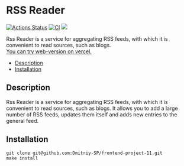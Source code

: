 # RSS Reader

[![Actions Status](https://github.com/Dmitriy-SP/frontend-project-11/workflows/hexlet-check/badge.svg)](https://github.com/Dmitriy-SP/frontend-project-11/actions)
[![CI](https://github.com/Dmitriy-SP/frontend-project-46/actions/workflows/github-action-check.yml/badge.svg)](https://github.com/Dmitriy-SP/frontend-project-11/actions/workflows/github-action-check.yml)
<a href="https://codeclimate.com/github/Dmitriy-SP/frontend-project-11/maintainability"><img src="https://api.codeclimate.com/v1/badges/a19e4fcf907f8493a4c1/maintainability" /></a>

Rss Reader is a service for aggregating RSS feeds, with which it is convenient to read sources, such as blogs.<br>
<a href="https://frontend-project-11-inky.vercel.app/">You can try web-version on vercel.</a>

- [Description](#Description)
- [Installation](#Installation)

## Description

Rss Reader is a service for aggregating RSS feeds, with which it is convenient to read sources, such as blogs.
It allows you to add a large number of RSS feeds, updates them itself and adds new entries to the general feed.

## Installation

```
git clone git@github.com:Dmitriy-SP/frontend-project-11.git
make install
```

